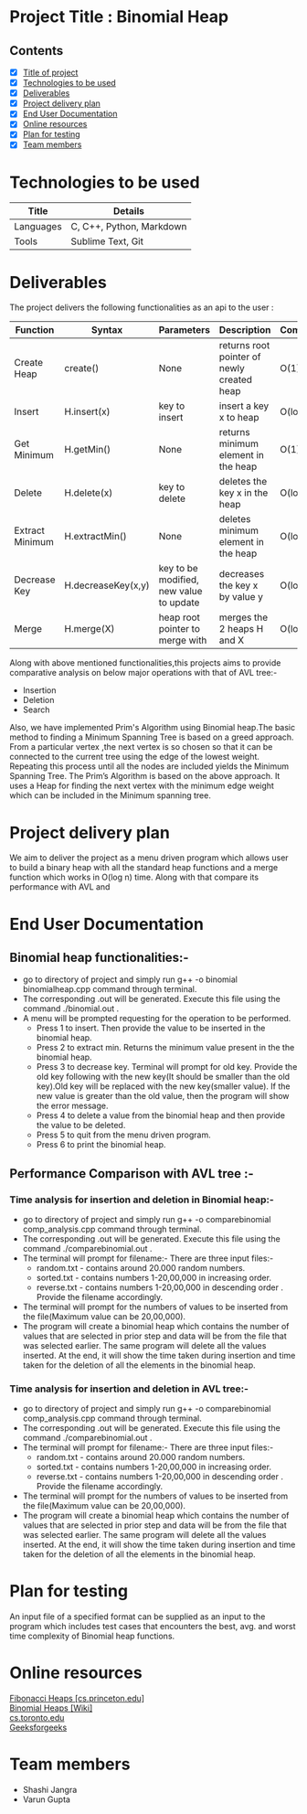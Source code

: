 # Project Title : Binomial Heap
## Contents

- [x] <a href="#project-title-binomial-heap">Title of project</a>
- [x] <a href="#technologies-to-be-used">Technologies to be used</a>
- [x] <a href="#deliverables">Deliverables</a>
- [x] <a href="#project-delivery-plan">Project delivery plan</a>
- [x] <a href="#end-user-documentation">End User Documentation</a>
- [x] <a href="#online-resources">Online resources</a>
- [x] <a href="#plan-for-testing">Plan for testing</a>
- [x] <a href="#team-members">Team members</a>

# Technologies to be used

| Title  | Details |
| ------------- | ------------- |
| Languages  | C, C++, Python, Markdown  |
| Tools  | Sublime Text, Git  |

# Deliverables

The project delivers the following functionalities as an api to the user : 

| Function  | Syntax | Parameters | Description | Complexity |
| ------------- | ------------- | ------------- | ------------- | ------------- |
| Create Heap | create() | None | returns root pointer of newly created heap | O(1) |
| Insert | H.insert(x) | key to insert | insert a key x to heap | O(log(n)) |
| Get Minimum  | H.getMin() | None | returns minimum element in the heap | O(1) |
| Delete  | H.delete(x) | key to delete | deletes the key x in the heap | O(log(n)) |
| Extract Minimum  | H.extractMin()  | None | deletes minimum element in the heap | O(log(n)) |
| Decrease Key  | H.decreaseKey(x,y) | key to be modified, new value to update | decreases the key x by value y | O(log(n)) |
| Merge  | H.merge(X) | heap root pointer to merge with | merges the 2 heaps H and X | O(log(n)) |

Along with above mentioned functionalities,this projects aims to provide comparative analysis on below major operations with that of AVL tree:-
  - Insertion
  - Deletion
  - Search

Also, we have implemented Prim's Algorithm using Binomial heap.The basic method to finding a Minimum Spanning Tree is based on a greed approach. From a particular vertex ,the next vertex is so chosen so that it can be connected to the current tree
using the edge of the lowest weight. Repeating this process until all the nodes are included yields the Minimum Spanning Tree. The Prim’s Algorithm is based on the above approach. It uses a Heap for finding the next vertex with the minimum edge weight which can be included in the Minimum spanning tree.


# Project delivery plan

We aim to deliver the project as a menu driven program which allows user to build a binary heap with all the standard heap functions and a merge function which works in O(log n) time.
Along with that  compare its performance with AVL and 

# End User Documentation

## Binomial heap functionalities:- 

  - go to directory of project and simply run g++ -o binomial binomialheap.cpp command through terminal.
  - The corresponding .out will be generated. Execute this file using the command ./binomial.out .
  - A menu will be prompted requesting for the operation to be performed.
      - Press 1 to insert. Then provide the value to be inserted in the binomial heap.
      - Press 2 to extract min. Returns the minimum value present in the the binomial heap. 
      - Press 3 to decrease key. Terminal will prompt for old key. Provide the old key following with the new key(It should be smaller than the old key).Old key will be replaced with the new key(smaller value). If the new value is greater than the old value, then the program will show the error message.
      - Press 4 to delete a value from the binomial heap and then provide the value to be deleted.
      - Press 5 to quit from the menu driven program.
      - Press 6 to print the binomial heap.
      
 ## Performance Comparison with AVL tree :-
 
  ### Time analysis for insertion and deletion in Binomial heap:- 
  - go to directory of project and simply run g++ -o comparebinomial comp_analysis.cpp command through terminal.
  - The corresponding .out will be generated. Execute this file using the command ./comparebinomial.out .
  - The terminal will prompt for filename:-
    There are three input files:-
      - random.txt - contains around 20.000 random numbers.
      - sorted.txt - contains numbers 1-20,00,000 in increasing order.
      - reverse.txt - contains numbers 1-20,00,000 in descending order .
    Provide the filename accordingly.
  - The terminal will prompt for the numbers of values to be inserted from the file(Maximum value can be 20,00,000).
  - The program will create a binomial heap which contains the number of values that are selected in prior step and data will be from the file that was selected earlier. The same program will delete all the values inserted. At the end, it will show the time taken during insertion and time taken for the deletion of all the elements in the binomial heap.
  
  ### Time analysis for insertion and deletion in AVL tree:- 
  - go to directory of project and simply run g++ -o comparebinomial comp_analysis.cpp command through terminal.
  - The corresponding .out will be generated. Execute this file using the command ./comparebinomial.out .
  - The terminal will prompt for filename:-
    There are three input files:-
      - random.txt - contains around 20.000 random numbers.
      - sorted.txt - contains numbers 1-20,00,000 in increasing order.
      - reverse.txt - contains numbers 1-20,00,000 in descending order .
    Provide the filename accordingly.
  - The terminal will prompt for the numbers of values to be inserted from the file(Maximum value can be 20,00,000).
  - The program will create a binomial heap which contains the number of values that are selected in prior step and data will be from the file that was selected earlier. The same program will delete all the values inserted. At the end, it will show the time taken during insertion and time taken for the deletion of all the elements in the binomial heap.
  
  


# Plan for testing
An input file of a specified format can be supplied as an input to the program which includes test cases that encounters the best, avg. and worst time complexity of Binomial heap functions.

# Online resources
[Fibonacci Heaps [cs.princeton.edu]](https://www.cs.princeton.edu/~wayne/teaching/fibonacci-heap.pdf)
<br>
[Binomial Heaps [Wiki]](https://en.wikipedia.org/wiki/Binomial_heap)
<br>
[cs.toronto.edu](http://www.cs.toronto.edu/~anikolov/CSC265F18/binomial-heaps.pdf)
<br>
[Geeksforgeeks](https://www.geeksforgeeks.org/binomial-heap-2/)

# Team members
- Shashi Jangra
- Varun Gupta
